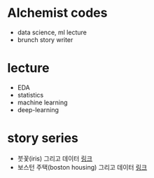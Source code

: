 # AIchemist codes
   - data science, ml lecture
   - brunch story writer

# lecture
 - EDA
 - statistics
 - machine learning
 - deep-learning

# story series
- 붓꽃(iris) 그리고 데이터 [링크](https://brunch.co.kr/@aichemist/5)
- 보스턴 주택(boston housing) 그리고 데이터 [링크](https://brunch.co.kr/@aichemist/6)

